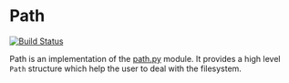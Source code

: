 Path
====

[![Build Status](https://travis-ci.org/IxDay/path.go.svg?branch=master)](https://travis-ci.org/IxDay/path.go)

Path is an implementation of the [path.py](https://github.com/jaraco/path.py)
module. It provides a high level `Path` structure which help the user to deal
with the filesystem.
